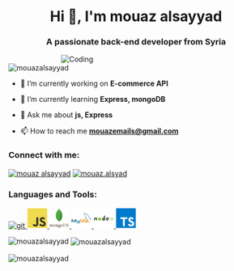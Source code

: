 <h1 align="center">Hi 👋, I'm mouaz alsayyad</h1>
<h3 align="center">A passionate back-end developer from Syria</h3>
<img align="right" alt="Coding" width="400" src="https://i.pinimg.com/originals/e4/26/70/e426702edf874b181aced1e2fa5c6cde.gif">

<p align="left"> <img src="https://komarev.com/ghpvc/?username=mouazalsayyad&label=Profile%20views&color=0e75b6&style=flat" alt="mouazalsayyad" /> </p>

- 🔭 I’m currently working on **E-commerce API**

- 🌱 I’m currently learning **Express, mongoDB**

- 💬 Ask me about **js, Express**

- 📫 How to reach me **mouazemails@gmail.com**

<h3 align="left">Connect with me:</h3>
<p align="left">
<a href="https://fb.com/mouaz alsayyad" target="blank"><img align="center" src="https://raw.githubusercontent.com/rahuldkjain/github-profile-readme-generator/master/src/images/icons/Social/facebook.svg" alt="mouaz alsayyad" height="30" width="40" /></a>
<a href="https://instagram.com/mouaz.alsyad" target="blank"><img align="center" src="https://raw.githubusercontent.com/rahuldkjain/github-profile-readme-generator/master/src/images/icons/Social/instagram.svg" alt="mouaz.alsyad" height="30" width="40" /></a>
</p>

<h3 align="left">Languages and Tools:</h3>
<p align="left"> <a href="https://git-scm.com/" target="_blank" rel="noreferrer"> <img src="https://www.vectorlogo.zone/logos/git-scm/git-scm-icon.svg" alt="git" width="40" height="40"/> </a> <a href="https://developer.mozilla.org/en-US/docs/Web/JavaScript" target="_blank" rel="noreferrer"> <img src="https://raw.githubusercontent.com/devicons/devicon/master/icons/javascript/javascript-original.svg" alt="javascript" width="40" height="40"/> </a> <a href="https://www.mongodb.com/" target="_blank" rel="noreferrer"> <img src="https://raw.githubusercontent.com/devicons/devicon/master/icons/mongodb/mongodb-original-wordmark.svg" alt="mongodb" width="40" height="40"/> </a> <a href="https://www.mysql.com/" target="_blank" rel="noreferrer"> <img src="https://raw.githubusercontent.com/devicons/devicon/master/icons/mysql/mysql-original-wordmark.svg" alt="mysql" width="40" height="40"/> </a> <a href="https://nodejs.org" target="_blank" rel="noreferrer"> <img src="https://raw.githubusercontent.com/devicons/devicon/master/icons/nodejs/nodejs-original-wordmark.svg" alt="nodejs" width="40" height="40"/> </a> <a href="https://www.typescriptlang.org/" target="_blank" rel="noreferrer"> <img src="https://raw.githubusercontent.com/devicons/devicon/master/icons/typescript/typescript-original.svg" alt="typescript" width="40" height="40"/> </a> </p>

<p><img align="left" src="https://github-readme-stats.vercel.app/api/top-langs?username=mouazalsayyad&show_icons=true&locale=en&layout=compact" alt="mouazalsayyad" /></p>

<p>&nbsp;<img align="center" src="https://github-readme-stats.vercel.app/api?username=mouazalsayyad&show_icons=true&locale=en" alt="mouazalsayyad" /></p>

<p><img align="center" src="https://github-readme-streak-stats.herokuapp.com/?user=mouazalsayyad&" alt="mouazalsayyad" /></p>
